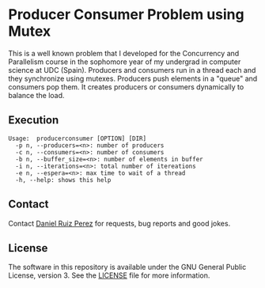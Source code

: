 Producer Consumer Problem using Mutex
============

This is a well known problem that I developed for the Concurrency and Parallelism course in the sophomore year of my undergrad in computer science at UDC (Spain). Producers and consumers run in a thread each and they synchronize using mutexes. Producers push elements in a "queue" and consumers pop them. It creates producers or consumers dynamically to balance the load.


## Execution

```
Usage:  producerconsumer [OPTION] [DIR]
  -p n, --producers=<n>: number of producers
  -c n, --consumers=<n>: number of consumers
  -b n, --buffer_size=<n>: number of elements in buffer
  -i n, --iterations=<n>: total number of itereations
  -e n, --espera=<n>: max time to wait of a thread
  -h, --help: shows this help
```


## Contact

Contact [Daniel Ruiz Perez](mailto:druiz072@fiu.edu) for requests, bug reports and good jokes.


## License

The software in this repository is available under the GNU General Public License, version 3. See the [LICENSE](https://github.com/DaniRuizPerez/CharacterRecognizerLeagueOfLegends/blob/master/LICENSE) file for more information.
